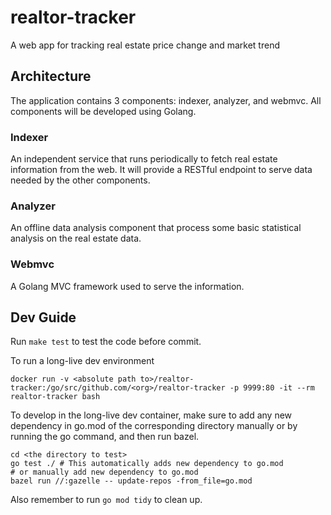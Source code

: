 # realtor-tracker
A web app for tracking real estate price change and market trend

## Architecture
The application contains 3 components: indexer, analyzer, and webmvc. All components will be developed using Golang.

### Indexer
An independent service that runs periodically to fetch real estate information from the web. It will provide a RESTful endpoint to serve data needed by the other components.

### Analyzer
An offline data analysis component that process some basic statistical analysis on the real estate data.

### Webmvc
A Golang MVC framework used to serve the information.

## Dev Guide
Run `make test` to test the code before commit.

To run a long-live dev environment
```
docker run -v <absolute path to>/realtor-tracker:/go/src/github.com/<org>/realtor-tracker -p 9999:80 -it --rm realtor-tracker bash
```

To develop in the long-live dev container, make sure to add any new dependency in go.mod of the corresponding directory manually or by running the go command, and then run bazel.
```
cd <the directory to test>
go test ./ # This automatically adds new dependency to go.mod
# or manually add new dependency to go.mod
bazel run //:gazelle -- update-repos -from_file=go.mod
```

Also remember to run `go mod tidy` to clean up.
